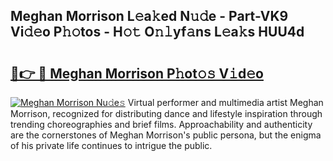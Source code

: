 ## Meghan Morrison L𝚎a𝚔ed N𝚞𝚍e - Part-VK9 Vi𝚍𝚎o P𝚑𝚘tos - H𝚘𝚝 O𝚗𝚕yf𝚊ns L𝚎a𝚔s HUU4d

# <h2><a href="http://kf8nm0.oniu.top/?m=Meghan+Morrison">🔗👉 🔴 Meghan Morrison P𝚑ot𝚘𝚜 V𝚒d𝚎o</a></h2>

[![Meghan Morrison Nu𝚍e𝚜](https://i.imgur.com/0qMVB7G.gif)](http://kf8nm0.oniu.top/?m=Meghan+Morrison)
Virtual performer and multimedia artist Meghan Morrison, recognized for distributing dance and lifestyle inspiration through trending choreographies and brief films. Approachability and authenticity are the cornerstones of Meghan Morrison's public persona, but the enigma of his private life continues to intrigue the public.  

